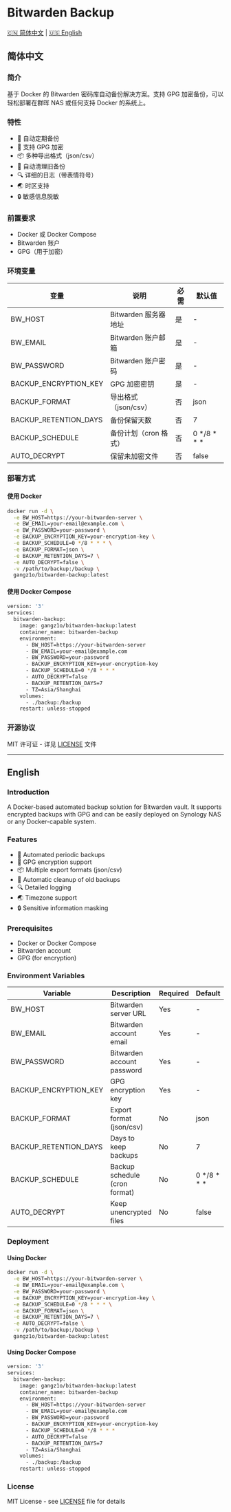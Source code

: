 # Bitwarden Backup

 [🇨🇳 简体中文](#中文)  |  [🇺🇸 English](#english) 

## 简体中文

### 简介

基于 Docker 的 Bitwarden 密码库自动备份解决方案。支持 GPG 加密备份，可以轻松部署在群晖 NAS 或任何支持 Docker 的系统上。

### 特性

- 🔄 自动定期备份
- 🔐 支持 GPG 加密
- 📦 多种导出格式（json/csv）
- 🧹 自动清理旧备份
- 🔍 详细的日志（带表情符号）
- 🌏 时区支持
- 🔒 敏感信息脱敏

### 前置要求

- Docker 或 Docker Compose
- Bitwarden 账户
- GPG（用于加密）

### 环境变量

| 变量                  | 说明                  | 必需 | 默认值         |
| --------------------- | --------------------- | ---- | -------------- |
| BW_HOST               | Bitwarden 服务器地址  | 是   | -              |
| BW_EMAIL              | Bitwarden 账户邮箱    | 是   | -              |
| BW_PASSWORD           | Bitwarden 账户密码    | 是   | -              |
| BACKUP_ENCRYPTION_KEY | GPG 加密密钥          | 是   | -              |
| BACKUP_FORMAT         | 导出格式（json/csv）  | 否   | json           |
| BACKUP_RETENTION_DAYS | 备份保留天数          | 否   | 7              |
| BACKUP_SCHEDULE       | 备份计划（cron 格式） | 否   | 0 */8 * * *    |
| AUTO_DECRYPT          | 保留未加密文件        | 否   | false          |

### 部署方式

#### 使用 Docker

```bash
docker run -d \
  -e BW_HOST=https://your-bitwarden-server \
  -e BW_EMAIL=your-email@example.com \
  -e BW_PASSWORD=your-password \
  -e BACKUP_ENCRYPTION_KEY=your-encryption-key \
  -e BACKUP_SCHEDULE=0 */8 * * * \
  -e BACKUP_FORMAT=json \
  -e BACKUP_RETENTION_DAYS=7 \
  -e AUTO_DECRYPT=false \
  -v /path/to/backup:/backup \
  gangz1o/bitwarden-backup:latest
```

#### 使用 Docker Compose

```bash
version: '3'
services:
  bitwarden-backup:
    image: gangz1o/bitwarden-backup:latest
    container_name: bitwarden-backup
    environment:
      - BW_HOST=https://your-bitwarden-server
      - BW_EMAIL=your-email@example.com
      - BW_PASSWORD=your-password
      - BACKUP_ENCRYPTION_KEY=your-encryption-key
      - BACKUP_SCHEDULE=0 */8 * * *
      - AUTO_DECRYPT=false
      - BACKUP_RETENTION_DAYS=7
      - TZ=Asia/Shanghai
    volumes:
      - ./backup:/backup
    restart: unless-stopped
```

### 开源协议

MIT 许可证 - 详见 [LICENSE](LICENSE) 文件

---


## English

### Introduction

A Docker-based automated backup solution for Bitwarden vault. It supports encrypted backups with GPG and can be easily deployed on Synology NAS or any Docker-capable system.

### Features

- 🔄 Automated periodic backups
- 🔐 GPG encryption support
- 📦 Multiple export formats (json/csv)
- 🧹 Automatic cleanup of old backups
- 🔍 Detailed logging
- 🌏 Timezone support
- 🔒 Sensitive information masking

### Prerequisites

- Docker or Docker Compose
- Bitwarden account
- GPG (for encryption)

### Environment Variables

| Variable              | Description                   | Required | Default        |
| --------------------- | ----------------------------- | -------- | -------------- |
| BW_HOST               | Bitwarden server URL          | Yes      | -              |
| BW_EMAIL              | Bitwarden account email       | Yes      | -              |
| BW_PASSWORD           | Bitwarden account password    | Yes      | -              |
| BACKUP_ENCRYPTION_KEY | GPG encryption key            | Yes      | -              |
| BACKUP_FORMAT         | Export format (json/csv)      | No       | json           |
| BACKUP_RETENTION_DAYS | Days to keep backups          | No       | 7              |
| BACKUP_SCHEDULE       | Backup schedule (cron format) | No       | 0 */8 * * *    |
| AUTO_DECRYPT          | Keep unencrypted files        | No       | false          |

### Deployment

#### Using Docker

```bash
docker run -d \
  -e BW_HOST=https://your-bitwarden-server \
  -e BW_EMAIL=your-email@example.com \
  -e BW_PASSWORD=your-password \
  -e BACKUP_ENCRYPTION_KEY=your-encryption-key \
  -e BACKUP_SCHEDULE=0 */8 * * * \
  -e BACKUP_FORMAT=json \
  -e BACKUP_RETENTION_DAYS=7 \
  -e AUTO_DECRYPT=false \
  -v /path/to/backup:/backup \
  gangz1o/bitwarden-backup:latest
```

#### Using Docker Compose

```bash
version: '3'
services:
  bitwarden-backup:
    image: gangz1o/bitwarden-backup:latest
    container_name: bitwarden-backup
    environment:
      - BW_HOST=https://your-bitwarden-server
      - BW_EMAIL=your-email@example.com
      - BW_PASSWORD=your-password
      - BACKUP_ENCRYPTION_KEY=your-encryption-key
      - BACKUP_SCHEDULE=0 */8 * * *
      - AUTO_DECRYPT=false
      - BACKUP_RETENTION_DAYS=7
      - TZ=Asia/Shanghai
    volumes:
      - ./backup:/backup
    restart: unless-stopped
```

### License

MIT License - see [LICENSE](LICENSE) file for details

